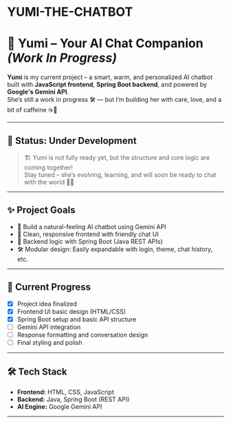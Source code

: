 # YUMI-THE-CHATBOT
# 🤖 Yumi – Your AI Chat Companion *(Work In Progress)*

**Yumi** is my current project – a smart, warm, and personalized AI chatbot built with **JavaScript frontend**, **Spring Boot backend**, and powered by **Google's Gemini API**.  
She’s still a work in progress 🛠️ — but I’m building her with care, love, and a bit of caffeine ☕💖

---

## 🧪 Status: **Under Development**

> 🏗️ Yumi is not fully ready yet, but the structure and core logic are coming together!  
> Stay tuned – she’s evolving, learning, and will soon be ready to chat with the world 💬✨

---

## ✨ Project Goals

- 🤖 Build a natural-feeling AI chatbot using Gemini API
- 💬 Clean, responsive frontend with friendly chat UI
- 🧠 Backend logic with Spring Boot (Java REST APIs)
- 🛠️ Modular design: Easily expandable with login, theme, chat history, etc.

---

## 📌 Current Progress

- [x] Project idea finalized
- [x] Frontend UI basic design (HTML/CSS)
- [x] Spring Boot setup and basic API structure
- [ ] Gemini API integration
- [ ] Response formatting and conversation design
- [ ] Final styling and polish

---

## 🛠️ Tech Stack

- **Frontend:** HTML, CSS, JavaScript
- **Backend:** Java, Spring Boot (REST API)
- **AI Engine:** Google Gemini API

---


